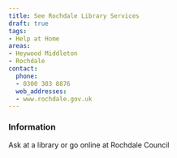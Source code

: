 ```yaml
---
title: See Rochdale Library Services
draft: true
tags:
- Help at Home
areas:
- Heywood Middleton
- Rochdale
contact:
  phone:
  - 0300 303 8876
  web_addresses:
  - www.rochdale.gov.uk
---
```


### Information
Ask at a library or go online at Rochdale Council

